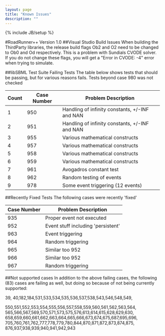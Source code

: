 ```yaml
---
layout: page
title: "Known Issues"
description: ""
---
```

{% include JB/setup %}

#RoadRunner++ Version 1.0
##Visual Studio Build Issues
When building the ThirdParty libraries, the release build flags Ob2 and O2 need to be changed to Ob0 and Od respectively. This is a problem with Sundials CVODE solver. If you do not change these flags, you will get a "Error in CVODE: -4" error when trying to simulate.

##libSBML Test Suite Failing Tests
The table below shows tests that should be passing, but for various reasons fails. Tests beyond case 980 was not checked

|Count |Case Number |Problem Description                            |
|------|------------|-----------------------------------------------|
|1     |950         |Handling of infinity constants, +/-INF and NAN |
|2     |951         |Handling of infinity constants, +/-INF and NAN |
|3     |955         |Various mathematical constructs                |
|4     |957         |Various mathematical constructs                |
|5     |958         |Various mathematical constructs                |
|6     |959         |Various mathematical constructs                |
|7     |961         |Avogadros constant test                        |
|8     |962         |Random testing of events                       |
|9     |978         |Some event triggering (12 events)              |

##Recently Fixed Tests
The following cases were recently 'fixed'

|Case Number |Problem Description               |
|------------|----------------------------------|
|935	     |Proper event not executed	        |
|952	     |Event stuff including 'persistent'|
|963	     |Event triggering                  |
|964	     |Random triggering                 |
|965	     |Similar too 952                   |
|966	     |Similar too 952                   |
|967	     |Random triggering                 |

##Not supported cases
In addition to the above failing cases, the following (83) cases are failing as well, but doing so because of not being currently supported:

39, 40,182,184,531,533,534,535,536,537,538,543,546,548,549,


550,551,552,553,554,555,556,557,558,559,560,561,562,563,564, 565,566,567,569,570,571,573,575,576,613,614,615,628,629,630, 658,659,660,661,662,663,664,665,666,673,674,675,687,695,696, 705,760,761,762,777,778,779,780,844,870,871,872,873,874,875, 876,937,938,939,940,941,942,943
